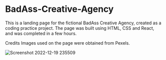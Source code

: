 # BadAss-Creative-Agency


This is a landing page for the fictional BadAss Creative Agency, created as a coding practice project.
The page was built using HTML, CSS and React, and was completed in a few hours.

Credits
Images used on the page were obtained from Pexels.

![Screenshot 2022-12-19 235509](https://user-images.githubusercontent.com/92720989/208544872-ea081009-670b-4fac-808a-19d2efbf396d.png)
